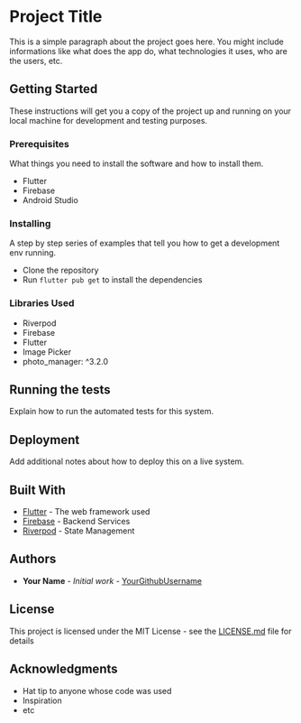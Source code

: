 # Project Title

This is a simple paragraph about the project goes here. You might include informations like what does the app do, what technologies it uses, who are the users, etc.

## Getting Started

These instructions will get you a copy of the project up and running on your local machine for development and testing purposes.

### Prerequisites

What things you need to install the software and how to install them.
- Flutter 
- Firebase
- Android Studio

### Installing

A step by step series of examples that tell you how to get a development env running.
- Clone the repository
- Run `flutter pub get` to install the dependencies

### Libraries Used
- Riverpod
- Firebase
- Flutter
- Image Picker
- photo_manager: ^3.2.0


## Running the tests

Explain how to run the automated tests for this system.

## Deployment

Add additional notes about how to deploy this on a live system.

## Built With

* [Flutter](https://flutter.dev/) - The web framework used
* [Firebase](https://firebase.google.com/) - Backend Services
* [Riverpod](https://riverpod.dev/) - State Management

## Authors

* **Your Name** - *Initial work* - [YourGithubUsername](https://github.com/YourGithubUsername)

## License

This project is licensed under the MIT License - see the [LICENSE.md](LICENSE.md) file for details

## Acknowledgments

* Hat tip to anyone whose code was used
* Inspiration
* etc